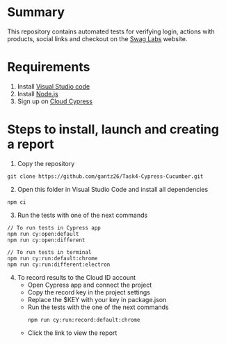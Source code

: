 # Summary

This repository contains automated tests for verifying login, actions with products, social links and checkout on the [Swag Labs](https://www.saucedemo.com/) website.

# Requirements

1. Install [Visual Studio code](https://code.visualstudio.com/)
2. Install [Node.js](https://nodejs.org/en)
3. Sign up on [Cloud Cypress](https://cloud.cypress.io/)

# Steps to install, launch and creating a report

1. Copy the repository
```
git clone https://github.com/gantz26/Task4-Cypress-Cucumber.git
```

2. Open this folder in Visual Studio Code and install all dependencies
```
npm ci
```

3. Run the tests with one of the next commands
```
// To run tests in Cypress app
npm run cy:open:default
npm run cy:open:different

// To run tests in terminal
npm run cy:run:default:chrome
npm run cy:run:different:electron
```

4. To record results to the Cloud ID account
    - Open Cypress app and connect the project
    - Copy the record key in the project settings
    - Replace the $KEY with your key in package.json
    - Run the tests with the one of the next commands
        ```
        npm run cy:run:record:default:chrome
        ```
    - Click the link to view the report